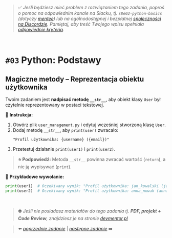 > :white_check_mark: *Jeśli będziesz mieć problem z rozwiązaniem tego zadania, poproś o pomoc na odpowiednim kanale na Slacku, tj. `s8e02-python-basics` (dotyczy [mentee](https://devmentor.pl/mentoring-javascript/)) lub na ogólnodostępnej i bezpłatnej [społeczności na Discordzie](https://devmentor.pl/discord). Pamiętaj, aby treść Twojego wpisu spełniała [odpowiednie kryteria](https://devmentor.pl/jak-prosic-o-pomoc/).*

&nbsp;

# `#03` Python: Podstawy


## Magiczne metody – Reprezentacja obiektu użytkownika

Twoim zadaniem jest **nadpisać metodę `__str__`**, aby obiekt klasy `User` był czytelnie reprezentowany w postaci tekstowej.  

📌 **Instrukcja:**  
1. Otwórz plik `user_management.py` i edytuj wcześniej stworzoną klasę `User`.  
2. Dodaj metodę `__str__`, aby `print(user)` zwracało:  
   ```
   "Profil użytkownika: {username} ({email})"
   ```  
3. Przetestuj działanie `print(user1)` i `print(user2)`.  

> **⭐ Podpowiedź:** Metoda `__str__` powinna zwracać wartość (`return`), a nie ją wypisywać (`print`).  

📌 **Przykładowe wywołanie:**  
```python
print(user1)  # Oczekiwany wynik: "Profil użytkownika: jan_kowalski (jan@example.com)"
print(user2)  # Oczekiwany wynik: "Profil użytkownika: anna_nowak (anna@example.com)"
```  


&nbsp;
> :no_entry: *Jeśli nie posiadasz materiałów do tego zadania tj. **PDF, projekt + Code Review**, znajdziesz je na stronie [devmentor.pl](https://devmentor.pl/workshop-python-basics)*

> :arrow_left: [*poprzednie zadanie*](./../02) | [*następne zadanie*](./../04) :arrow_right:

